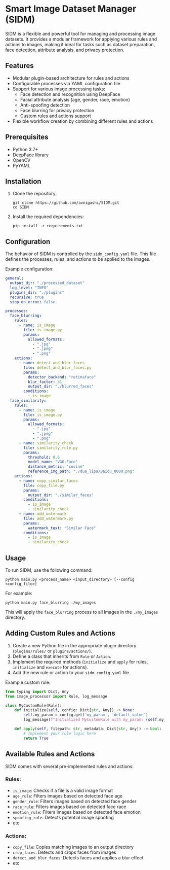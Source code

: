 # Smart Image Dataset Manager (SIDM)

SIDM is a flexible and powerful tool for managing and processing image datasets. It provides a modular framework for applying various rules and actions to images, making it ideal for tasks such as dataset preparation, face detection, attribute analysis, and privacy protection.

## Features

- Modular plugin-based architecture for rules and actions
- Configurable processes via YAML configuration file
- Support for various image processing tasks:
   - Face detection and recognition using DeepFace
   - Facial attribute analysis (age, gender, race, emotion)
   - Anti-spoofing detection
   - Face blurring for privacy protection
   - Custom rules and actions support
- Flexible workflow creation by combining different rules and actions

## Prerequisites

- Python 3.7+
- DeepFace library
- OpenCV
- PyYAML

## Installation

1. Clone the repository:
   ```
   git clone https://github.com/avnigashi/SIDM.git
   cd SIDM
   ```

2. Install the required dependencies:
   ```
   pip install -r requirements.txt
   ```

## Configuration

The behavior of SIDM is controlled by the `sidm_config.yaml` file. This file defines the processes, rules, and actions to be applied to the images.

Example configuration:

```yaml
general:
  output_dir: "./processed_dataset"
  log_level: "INFO"
  plugins_dir: "./plugins"
  recursive: true
  stop_on_error: false

processes:
  face_blurring:
    rules:
      - name: is_image
        file: is_image.py
        params:
          allowed_formats:
            - ".jpg"
            - ".jpeg"
            - ".png"
    actions:
      - name: detect_and_blur_faces
        file: detect_and_blur_faces.py
        params:
          detector_backend: "retinaface"
          blur_factor: 31
          output_dir: "./blurred_faces"
        conditions:
          - is_image
  face_similarity:
    rules:
      - name: is_image
        file: is_image.py
        params:
          allowed_formats:
            - ".jpg"
            - ".jpeg"
            - ".png"
      - name: similarity_check
        file: similarity_rule.py
        params:
          threshold: 0.6
          model_name: "VGG-Face"
          distance_metric: "cosine"
          reference_img_path: "./dua_lipa/Baidu_0000.png"
    actions:
      - name: copy_similar_faces
        file: copy_file.py
        params:
          output_dir: "./similar_faces"
        conditions:
          - is_image
          - similarity_check
      - name: add_watermark
        file: add_watermark.py
        params:
          watermark_text: "Similar Face"
        conditions:
          - is_image
          - similarity_check
```

## Usage

To run SIDM, use the following command:

```
python main.py <process_name> <input_directory> [--config <config_file>]
```

For example:

```
python main.py face_blurring ./my_images
```

This will apply the `face_blurring` process to all images in the `./my_images` directory.

## Adding Custom Rules and Actions

1. Create a new Python file in the appropriate plugin directory (`plugins/rules/` or `plugins/actions/`).
2. Define a class that inherits from `Rule` or `Action`.
3. Implement the required methods (`initialize` and `apply` for rules, `initialize` and `execute` for actions).
4. Add the new rule or action to your `sidm_config.yaml` file.

Example custom rule:

```python
from typing import Dict, Any
from image_processor import Rule, log_message

class MyCustomRule(Rule):
    def initialize(self, config: Dict[str, Any]) -> None:
        self.my_param = config.get('my_param', 'default_value')
        log_message(f"Initialized MyCustomRule with my_param: {self.my_param}")

    def apply(self, filepath: str, metadata: Dict[str, Any]) -> bool:
        # Implement your rule logic here
        return True
```

## Available Rules and Actions

SIDM comes with several pre-implemented rules and actions:

### Rules:
- `is_image`: Checks if a file is a valid image format
- `age_rule`: Filters images based on detected face age
- `gender_rule`: Filters images based on detected face gender
- `race_rule`: Filters images based on detected face race
- `emotion_rule`: Filters images based on detected face emotion
- `spoofing_rule`: Detects potential image spoofing
- etc

### Actions:
- `copy_file`: Copies matching images to an output directory
- `crop_faces`: Detects and crops faces from images
- `detect_and_blur_faces`: Detects faces and applies a blur effect
- etc

